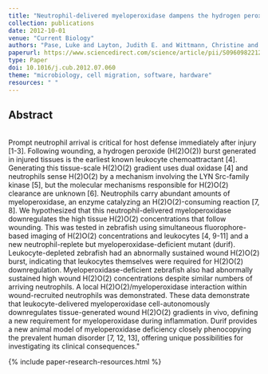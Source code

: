 ```yaml
---
title: "Neutrophil-delivered myeloperoxidase dampens the hydrogen peroxide burst after tissue wounding in zebrafish"
collection: publications
date: 2012-10-01
venue: "Current Biology"
authors: "Pase, Luke and Layton, Judith E. and Wittmann, Christine and Ellett, Felix and Nowell, Cameron J. and Reyes-Aldasoro, Constantino Carlos and Varma, Sony and Rogers, Kelly L. and Hall, Chris J. and Keightley, M. Cristina and Crosier, Philip S. and Grabher, Clemens and Heath, Joan K., Stephen A.  Renshaw, Graham J.  Lieschke"
paperurl: https://www.sciencedirect.com/science/article/pii/S0960982212009189
type: Paper
doi: 10.1016/j.cub.2012.07.060
theme: "microbiology, cell migration, software, hardware"
resources: " "
---
```

<h2> Abstract </h2>  <br> Prompt neutrophil arrival is critical for host defense immediately after injury [1-3]. Following wounding, a hydrogen peroxide (H(2)O(2)) burst generated in injured tissues is the earliest known leukocyte chemoattractant [4]. Generating this tissue-scale H(2)O(2) gradient uses dual oxidase [4] and neutrophils sense H(2)O(2) by a mechanism involving the LYN Src-family kinase [5], but the molecular mechanisms responsible for H(2)O(2) clearance are unknown [6]. Neutrophils carry abundant amounts of myeloperoxidase, an enzyme catalyzing an H(2)O(2)-consuming reaction [7, 8]. We hypothesized that this neutrophil-delivered myeloperoxidase downregulates the high tissue H(2)O(2) concentrations that follow wounding. This was tested in zebrafish using simultaneous fluorophore-based imaging of H(2)O(2) concentrations and leukocytes [4, 9-11] and a new neutrophil-replete but myeloperoxidase-deficient mutant (durif). Leukocyte-depleted zebrafish had an abnormally sustained wound H(2)O(2) burst, indicating that leukocytes themselves were required for H(2)O(2) downregulation. Myeloperoxidase-deficient zebrafish also had abnormally sustained high wound H(2)O(2) concentrations despite similar numbers of arriving neutrophils. A local H(2)O(2)/myeloperoxidase interaction within wound-recruited neutrophils was demonstrated. These data demonstrate that leukocyte-delivered myeloperoxidase cell-autonomously downregulates tissue-generated wound H(2)O(2) gradients in vivo, defining a new requirement for myeloperoxidase during inflammation. Durif provides a new animal model of myeloperoxidase deficiency closely phenocopying the prevalent human disorder [7, 12, 13], offering unique possibilities for investigating its clinical consequences."

{% include paper-research-resources.html %}
